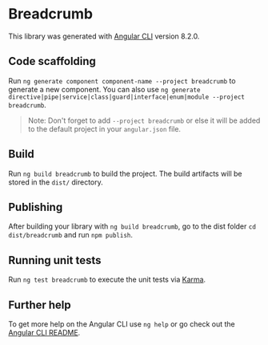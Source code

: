 # Breadcrumb

This library was generated with [Angular CLI](https://github.com/angular/angular-cli) version 8.2.0.

## Code scaffolding

Run `ng generate component component-name --project breadcrumb` to generate a new component. You can also use `ng generate directive|pipe|service|class|guard|interface|enum|module --project breadcrumb`.

> Note: Don't forget to add `--project breadcrumb` or else it will be added to the default project in your `angular.json` file.

## Build

Run `ng build breadcrumb` to build the project. The build artifacts will be stored in the `dist/` directory.

## Publishing

After building your library with `ng build breadcrumb`, go to the dist folder `cd dist/breadcrumb` and run `npm publish`.

## Running unit tests

Run `ng test breadcrumb` to execute the unit tests via [Karma](https://karma-runner.github.io).

## Further help

To get more help on the Angular CLI use `ng help` or go check out the [Angular CLI README](https://github.com/angular/angular-cli/blob/master/README.md).
